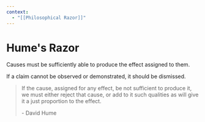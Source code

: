 ```yaml
---
context:
  - "[[Philosophical Razor]]"
---
```


# Hume's Razor

Causes must be sufficiently able to produce the effect assigned to them.

If a claim cannot be observed or demonstrated, it should be dismissed.

> If the cause, assigned for any effect, be not sufficient to produce it, we must either reject that cause, or add to it such qualities as will give it a just proportion to the effect.
>
> \- David Hume
